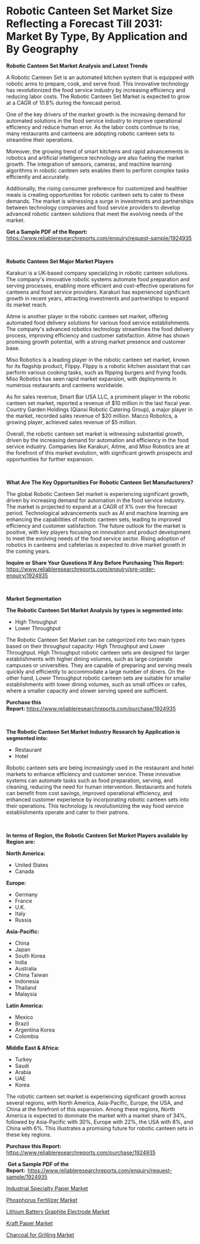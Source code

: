 <p><h1>Robotic Canteen Set Market Size Reflecting a Forecast Till 2031: Market By Type, By Application and By Geography</h1></p><p><strong>Robotic Canteen Set Market Analysis and Latest Trends</strong></p>
<p><p>A Robotic Canteen Set is an automated kitchen system that is equipped with robotic arms to prepare, cook, and serve food. This innovative technology has revolutionized the food service industry by increasing efficiency and reducing labor costs. The Robotic Canteen Set Market is expected to grow at a CAGR of 10.8% during the forecast period.</p><p>One of the key drivers of the market growth is the increasing demand for automated solutions in the food service industry to improve operational efficiency and reduce human error. As the labor costs continue to rise, many restaurants and canteens are adopting robotic canteen sets to streamline their operations.</p><p>Moreover, the growing trend of smart kitchens and rapid advancements in robotics and artificial intelligence technology are also fueling the market growth. The integration of sensors, cameras, and machine learning algorithms in robotic canteen sets enables them to perform complex tasks efficiently and accurately.</p><p>Additionally, the rising consumer preference for customized and healthier meals is creating opportunities for robotic canteen sets to cater to these demands. The market is witnessing a surge in investments and partnerships between technology companies and food service providers to develop advanced robotic canteen solutions that meet the evolving needs of the market.</p></p>
<p><strong>Get a Sample PDF of the Report:&nbsp;</strong> <a href="https://www.reliableresearchreports.com/enquiry/request-sample/1924935">https://www.reliableresearchreports.com/enquiry/request-sample/1924935</a></p>
<p>&nbsp;</p>
<p><strong>Robotic Canteen Set Major Market Players</strong></p>
<p><p>Karakuri is a UK-based company specializing in robotic canteen solutions. The company's innovative robotic systems automate food preparation and serving processes, enabling more efficient and cost-effective operations for canteens and food service providers. Karakuri has experienced significant growth in recent years, attracting investments and partnerships to expand its market reach.</p><p>Aitme is another player in the robotic canteen set market, offering automated food delivery solutions for various food service establishments. The company's advanced robotics technology streamlines the food delivery process, improving efficiency and customer satisfaction. Aitme has shown promising growth potential, with a strong market presence and customer base.</p><p>Miso Robotics is a leading player in the robotic canteen set market, known for its flagship product, Flippy. Flippy is a robotic kitchen assistant that can perform various cooking tasks, such as flipping burgers and frying foods. Miso Robotics has seen rapid market expansion, with deployments in numerous restaurants and canteens worldwide.</p><p>As for sales revenue, Smart Bar USA LLC, a prominent player in the robotic canteen set market, reported a revenue of $10 million in the last fiscal year. Country Garden Holdings (Qianxi Robotic Catering Group), a major player in the market, recorded sales revenue of $20 million. Macco Robotics, a growing player, achieved sales revenue of $5 million.</p><p>Overall, the robotic canteen set market is witnessing substantial growth, driven by the increasing demand for automation and efficiency in the food service industry. Companies like Karakuri, Aitme, and Miso Robotics are at the forefront of this market evolution, with significant growth prospects and opportunities for further expansion.</p></p>
<p>&nbsp;</p>
<p><strong>What Are The Key Opportunities For Robotic Canteen Set Manufacturers?</strong></p>
<p><p>The global Robotic Canteen Set market is experiencing significant growth, driven by increasing demand for automation in the food service industry. The market is projected to expand at a CAGR of X% over the forecast period. Technological advancements such as AI and machine learning are enhancing the capabilities of robotic canteen sets, leading to improved efficiency and customer satisfaction. The future outlook for the market is positive, with key players focusing on innovation and product development to meet the evolving needs of the food service sector. Rising adoption of robotics in canteens and cafeterias is expected to drive market growth in the coming years.</p></p>
<p><strong>Inquire or Share Your Questions If Any Before Purchasing This Report:</strong> <a href="https://www.reliableresearchreports.com/enquiry/pre-order-enquiry/1924935">https://www.reliableresearchreports.com/enquiry/pre-order-enquiry/1924935</a></p>
<p>&nbsp;</p>
<p><strong>Market Segmentation</strong></p>
<p><strong>The Robotic Canteen Set Market Analysis by types is segmented into:</strong></p>
<p><ul><li>High Throughput</li><li>Lower Throughput</li></ul></p>
<p><p>The Robotic Canteen Set Market can be categorized into two main types based on their throughput capacity: High Throughput and Lower Throughput. High Throughput robotic canteen sets are designed for larger establishments with higher dining volumes, such as large corporate campuses or universities. They are capable of preparing and serving meals quickly and efficiently to accommodate a large number of diners. On the other hand, Lower Throughput robotic canteen sets are suitable for smaller establishments with lower dining volumes, such as small offices or cafes, where a smaller capacity and slower serving speed are sufficient.</p></p>
<p><strong>Purchase this Report:&nbsp;</strong><a href="https://www.reliableresearchreports.com/purchase/1924935">https://www.reliableresearchreports.com/purchase/1924935</a></p>
<p>&nbsp;</p>
<p><strong>The Robotic Canteen Set Market Industry Research by Application is segmented into:</strong></p>
<p><ul><li>Restaurant</li><li>Hotel</li></ul></p>
<p><p>Robotic canteen sets are being increasingly used in the restaurant and hotel markets to enhance efficiency and customer service. These innovative systems can automate tasks such as food preparation, serving, and cleaning, reducing the need for human intervention. Restaurants and hotels can benefit from cost savings, improved operational efficiency, and enhanced customer experience by incorporating robotic canteen sets into their operations. This technology is revolutionizing the way food service establishments operate and cater to their patrons.</p></p>
<p>&nbsp;</p>
<p><strong>In terms of Region, the Robotic Canteen Set Market Players available by Region are:</strong></p>
<p>
    <p> <strong> North America: </strong>
        <ul>
            <li>United States</li>
            <li>Canada</li>
        </ul>
        </p> 
    <p> <strong> Europe: </strong>
        <ul>
            <li>Germany</li>
            <li>France</li>
            <li>U.K.</li>
            <li>Italy</li>
            <li>Russia</li>
        </ul>
        </p> 
    <p> <strong> Asia-Pacific: </strong>
        <ul>
            <li>China</li>
            <li>Japan</li>
            <li>South Korea</li>
            <li>India</li>
            <li>Australia</li>
            <li>China Taiwan</li>
            <li>Indonesia</li>
            <li>Thailand</li>
            <li>Malaysia</li>
        </ul>
        </p> 
    <p> <strong> Latin America: </strong>
        <ul>
            <li>Mexico</li>
            <li>Brazil</li>
            <li>Argentina Korea</li>
            <li>Colombia</li>
        </ul>
        </p> 
    <p> <strong> Middle East & Africa: </strong>
        <ul>
            <li>Turkey</li>
            <li>Saudi</li>
            <li>Arabia</li>
            <li>UAE</li>
            <li>Korea</li>
        </ul>
    </p>
    </p>
<p><p>The robotic canteen set market is experiencing significant growth across several regions, with North America, Asia-Pacific, Europe, the USA, and China at the forefront of this expansion. Among these regions, North America is expected to dominate the market with a market share of 34%, followed by Asia-Pacific with 30%, Europe with 22%, the USA with 8%, and China with 6%. This illustrates a promising future for robotic canteen sets in these key regions.</p></p>
<p><strong>Purchase this Report: </strong><a href="https://www.reliableresearchreports.com/purchase/1924935">https://www.reliableresearchreports.com/purchase/1924935</a></p>
<p>&nbsp;<strong>Get a Sample PDF of the Report:&nbsp;&nbsp;</strong><a href="https://www.reliableresearchreports.com/enquiry/request-sample/1924935">https://www.reliableresearchreports.com/enquiry/request-sample/1924935</a></p>
<p><strong></strong></p>
<p><p><a href="https://github.com/johnbach50/Market-Research-Report-List-2/blob/main/industrial-specialty-paper-market.md">Industrial Specialty Paper Market</a></p><p><a href="https://view.publitas.com/reportprime-1/phosphorus-fertilizer-market-research-report-forecasted-for-period-from-2024-2031-by-market-type-market-application-and-region/">Phosphorus Fertilizer Market</a></p><p><a href="https://picayune-night-cbd.notion.site/Lithium-Battery-Graphite-Electrode-Market-Size-Growth-Outlook-from-2024-to-2031-projecting-at-Mark-b7a06d1edf9448c8a067443c24b74523">Lithium Battery Graphite Electrode Market</a></p><p><a href="https://github.com/pjcfca/Market-Research-Report-List-1/blob/main/kraft-paper-market.md">Kraft Paper Market</a></p><p><a href="https://view.publitas.com/reportprime-1/charcoal-for-grilling-market-size-evaluating-its-market-trends-growth-and-projections-2024-2031/">Charcoal for Grilling Market</a></p></p>